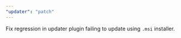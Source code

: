 ```yaml
---
"updater": "patch"
---
```


Fix regression in updater plugin failing to update using `.msi` installer.
